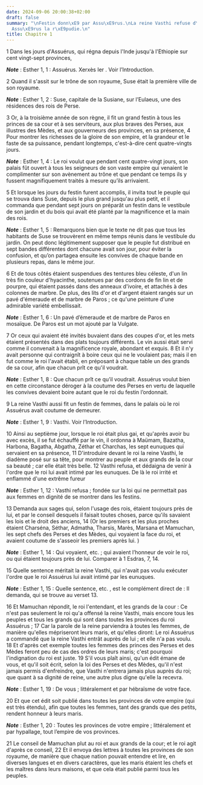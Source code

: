 ```yaml
---
date: 2024-09-06 20:00:38+02:00
draft: false
summary: "\nFestin donn\xE9 par Assu\xE9rus.\nLa reine Vasthi refuse d\u2019y venir.\n\
  Assu\xE9rus la r\xE9pudie.\n"
title: Chapitre 1
---
```





1 Dans les jours d'Assuérus, qui régna depuis l'Inde jusqu'à l'Ethiopie sur cent vingt-sept provinces,

***Note*** :  Esther 1, 1 : Assuérus. Xerxès Ier . Voir l’Introduction.

2 Quand il s'assit sur le trône de son royaume, Suse était la première ville de son royaume.

***Note*** :  Esther 1, 2 : Suse, capitale de la Susiane, sur l’Eulaeus, une des résidences des rois de Perse.

3 Or, à la troisième année de son règne, il fit un grand festin à tous les princes de sa cour et à ses serviteurs, aux plus braves des Perses, aux illustres des Mèdes, et aux gouverneurs des provinces, en sa présence, 4 Pour montrer les richesses de la gloire de son empire, et la grandeur et le faste de sa puissance, pendant longtemps, c'est-à-dire cent quatre-vingts jours.

***Note*** :  Esther 1, 4 : Le roi voulut que pendant cent quatre-vingt jours, son palais fût ouvert à tous les seigneurs de son vaste empire qui venaient le complimenter sur son avènement au trône et que pendant ce temps ils y fussent magnifiquement traités à mesure qu’ils arrivaient.


5 Et lorsque les jours du festin furent accomplis, il invita tout le peuple qui se trouva dans Suse, depuis le plus grand jusqu'au plus petit, et il commanda que pendant sept jours on préparât un festin dans le vestibule de son jardin et du bois qui avait été planté par la magnificence et la main des rois.

***Note*** :  Esther 1, 5 : Remarquons bien que le texte ne dit pas que tous les habitants de Suse se trouvèrent en même temps réunis dans le vestibule du jardin. On peut donc légitimement supposer que le peuple fut distribué en sept bandes différentes dont chacune avait son jour, pour éviter la confusion, et qu’on partagea ensuite les convives de chaque bande en plusieurs repas, dans le même jour.

6 Et de tous côtés étaient suspendues des tentures bleu céleste, d'un lin très fin couleur d'hyacinthe, soutenues par des cordons de fin lin et de pourpre, qui étaient passés dans des anneaux d'ivoire, et attachés à des colonnes de marbre. De plus, des lits d'or et d'argent étaient rangés sur un pavé d'émeraude et de marbre de Paros ; ce qu'une peinture d'une admirable variété embellissait.

***Note*** :  Esther 1, 6 : Un pavé d’émeraude et de marbre de Paros en mosaïque. De Paros est un mot ajouté par la Vulgate.

7 Or ceux qui avaient été invités buvaient dans des coupes d'or, et les mets étaient présentés dans des plats toujours différents. Le vin aussi était servi comme il convenait à la magnificence royale, abondant et exquis. 8 Et il n'y avait personne qui contraignît à boire ceux qui ne le voulaient pas; mais il en fut comme le roi l'avait établi, en préposant à chaque table un des grands de sa cour, afin que chacun prît ce qu'il voudrait.

***Note*** :  Esther 1, 8 : Que chacun prît ce qu’il voudrait. Assuérus voulut bien en cette circonstance déroger à la coutume des Perses en vertu de laquelle les convives devaient boire autant que le roi du festin l’ordonnait.


9 La reine Vasthi aussi fit un festin de femmes, dans le palais où le roi Assuérus avait coutume de demeurer.

***Note*** :  Esther 1, 9 : Vasthi. Voir l’Introduction.

10 Ainsi au septième jour, lorsque le roi était plus gai, et qu'après avoir bu avec excès, il se fut échauffé par le vin, il ordonna à Maümam, Bazatha, Harbona, Bagatha, Abgatha, Zéthar et Charchas, les sept eunuques qui servaient en sa présence, 11 D'introduire devant le roi la reine Vasthi, le diadème posé sur sa tête, pour montrer au peuple et aux grands de la cour sa beauté ; car elle était très belle. 12 Vasthi refusa, et dédaigna de venir à l'ordre que le roi lui avait intimé par les eunuques. De là le roi irrité et enflammé d'une extrême fureur

***Note*** :  Esther 1, 12 : Vasthi refusa ; fondée sur la loi qui ne permettait pas aux femmes en dignité de se montrer dans les festins.


13 Demanda aux sages qui, selon l'usage des rois, étaient toujours près de lui, et par le conseil desquels il faisait toutes choses, parce qu'ils savaient les lois et le droit des anciens, 14 (Or les premiers et les plus proches étaient Charséna, Séthar, Admatha, Tharsis, Marès, Marsana et Mamuchan, les sept chefs des Perses et des Mèdes, qui voyaient la face du roi, et avaient coutume de s'asseoir les premiers après lui. )

***Note*** :  Esther 1, 14 : Qui voyaient, etc. ; qui avaient l’honneur de voir le roi, ou qui étaient toujours près de lui. Comparer à 1 Esdras, 7, 14.

15 Quelle sentence méritait la reine Vasthi, qui n'avait pas voulu exécuter l'ordre que le roi Assuérus lui avait intimé par les eunuques.

***Note*** :  Esther 1, 15 : Quelle sentence, etc. , est le complément direct de : Il demanda, qui se trouve au verset 13.

16 Et Mamuchan répondit, le roi l'entendant, et les grands de la cour : Ce n'est pas seulement le roi qu'a offensé la reine Vasthi, mais encore tous les peuples et tous les grands qui sont dans toutes les provinces du roi Assuérus ; 17 Car la parole de la reine parviendra à toutes les femmes, de manière qu'elles mépriseront leurs maris, et qu'elles diront: Le roi Assuérus a commandé que la reine Vasthi entrât auprès de lui ; et elle n'a pas voulu. 18 Et d'après cet exemple toutes les femmes des princes des Perses et des Mèdes feront peu de cas des ordres de leurs maris; c'est pourquoi l'indignation du roi est juste. 19 S'il vous plaît ainsi, qu'un édit émane de vous, et qu'il soit écrit, selon la loi des Perses et des Mèdes, qu'il n'est jamais permis d'enfreindre, que Vasthi n'entrera jamais plus auprès du roi; que quant à sa dignité de reine, une autre plus digne qu'elle la recevra.

***Note*** :  Esther 1, 19 : De vous ; littéralement et par hébraïsme de votre face.

20 Et que cet édit soit publié dans toutes les provinces de votre empire (qui est très étendu), afin que toutes les femmes, tant des grands que des petits, rendent honneur à leurs maris.

***Note*** :  Esther 1, 20 : Toutes les provinces de votre empire ; littéralement et par hypallage, tout l’empire de vos provinces.


21 Le conseil de Mamuchan plut au roi et aux grands de la cour; et le roi agit d'après ce conseil, 22 Et il envoya des lettres à toutes les provinces de son royaume, de manière que chaque nation pouvait entendre et lire, en diverses langues et en divers caractères, que les maris étaient les chefs et les maîtres dans leurs maisons, et que cela était publié parmi tous les peuples.

